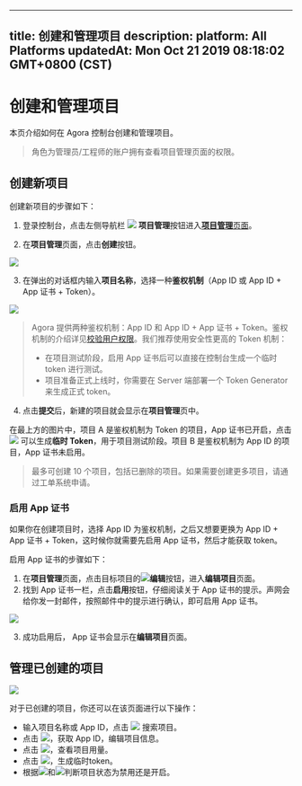 
---
title: 创建和管理项目
description: 
platform: All Platforms
updatedAt: Mon Oct 21 2019 08:18:02 GMT+0800 (CST)
---
# 创建和管理项目
本页介绍如何在 Agora 控制台创建和管理项目。

> 角色为管理员/工程师的账户拥有查看项目管理页面的权限。

## 创建新项目

创建新项目的步骤如下：

1. 登录控制台，点击左侧导航栏 ![](https://web-cdn.agora.io/docs-files/1551254998344) **项目管理**按钮进入[**项目管理**页面](https://dashboard.agora.io/projects)。

2. 在**项目管理**页面，点击**创建**按钮。

![](https://web-cdn.agora.io/docs-files/1558344557924)

3. 在弹出的对话框内输入**项目名称**，选择一种**鉴权机制**（App ID 或 App ID + App 证书 + Token）。

![](https://web-cdn.agora.io/docs-files/1563785012162)

> Agora 提供两种鉴权机制：App ID 和 App ID + App 证书 + Token。鉴权机制的介绍详见[校验用户权限](../../cn/Agora%20Platform/token.md)。我们推荐使用安全性更高的 Token 机制：
>
> - 在项目测试阶段，启用 App 证书后可以直接在控制台生成一个临时 token 进行测试。
> - 项目准备正式上线时，你需要在 Server 端部署一个 Token Generator 来生成正式 token。

4. 点击**提交**后，新建的项目就会显示在**项目管理**页中。

在最上方的图片中，项目 A 是鉴权机制为 Token 的项目，App 证书已开启，点击 ![](https://web-cdn.agora.io/docs-files/1558344584474) 可以生成**临时 Token**，用于项目测试阶段。项目 B 是鉴权机制为 App ID 的项目，App 证书未启用。

> 最多可创建 10 个项目，包括已删除的项目。如果需要创建更多项目，请通过工单系统申请。

### 启用 App 证书

如果你在创建项目时，选择 App ID 为鉴权机制，之后又想要更换为 App ID + App 证书 + Token，这时候你就需要先启用 App 证书，然后才能获取 token。

启用 App 证书的步骤如下：

1. 在**项目管理**页面，点击目标项目的![](https://web-cdn.agora.io/docs-files/1551255135678)**编辑**按钮，进入**编辑项目**页面。
2. 找到 App 证书一栏，点击**启用**按钮，仔细阅读关于 App 证书的提示。声网会给你发一封邮件，按照邮件中的提示进行确认，即可启用 App 证书。

![](https://web-cdn.agora.io/docs-files/1563785138740)

3. 成功启用后， App 证书会显示在**编辑项目**页面。

## 管理已创建的项目

![](https://web-cdn.agora.io/docs-files/1563785157670)

对于已创建的项目，你还可以在该页面进行以下操作：

- 输入项目名称或 App ID，点击 ![](https://web-cdn.agora.io/docs-files/1551255111208) 搜索项目。
- 点击 ![](https://web-cdn.agora.io/docs-files/1564049108155)，获取 App ID，编辑项目信息。
- 点击 ![](https://web-cdn.agora.io/docs-files/1564048876293)，查看项目用量。
- 点击 ![](https://web-cdn.agora.io/docs-files/1564048991389)，生成临时token。
- 根据![](https://web-cdn.agora.io/docs-files/1551255188685)和![](https://web-cdn.agora.io/docs-files/1551258332165)判断项目状态为禁用还是开启。
